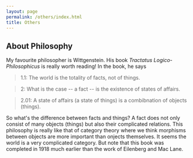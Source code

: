 ```yaml
---
layout: page
permalink: /others/index.html
title: Others
---
```


## About Philosophy
My favourite philosopher is Wittgenstein. His book *Tractatus Logico-Philosophicus* is really worth reading! In the book, he says 
> 1.1: The world is the totality of facts, not of things.

> 2: What is the case -- a fact -- is the existence of states of affairs.

> 2.01: A state of affairs (a state of things) is a combibnation of objects (things).


So what's the difference between facts and things? A fact does not only consist of many objects (things) but also their complicated relations. This philosophy is really like that of category theory where we think morphisms between objects are more important than onjects themselves. It seems the world is a very complicated category. But note that this book was completed in 1918 much earlier than the work of Eilenberg and Mac Lane.

